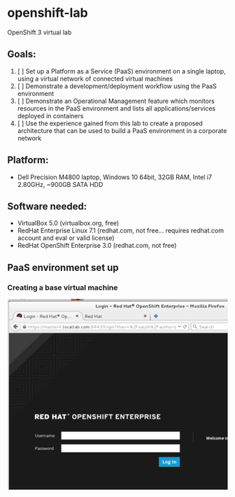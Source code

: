 # openshift-lab
OpenShift 3 virtual lab

## Goals:
1. [ ] Set up a Platform as a Service (PaaS) environment on a single laptop, using a virtual network of connected virtual machines
2. [ ] Demonstrate a development/deployment workflow using the PaaS environment
3. [ ] Demonstrate an Operational Management feature which monitors resources in the PaaS environment and lists all applications/services deployed in containers
4. [ ] Use the experience gained from this lab to create a proposed architecture that can be used to build a PaaS environment in a corporate network

## Platform:
- Dell Precision M4800 laptop, Windows 10 64bit, 32GB RAM, Intel i7 2.80GHz, ~900GB SATA HDD

## Software needed:
- VirtualBox 5.0 (virtualbox.org, free)
- RedHat Enterprise Linux 7.1 (redhat.com, not free... requires redhat.com account and eval or valid license)
- RedHat OpenShift Enterprise 3.0 (redhat.com, not free)

## PaaS environment set up

### Creating a base virtual machine


![Alt Text](images/web-console-first-access.png)
